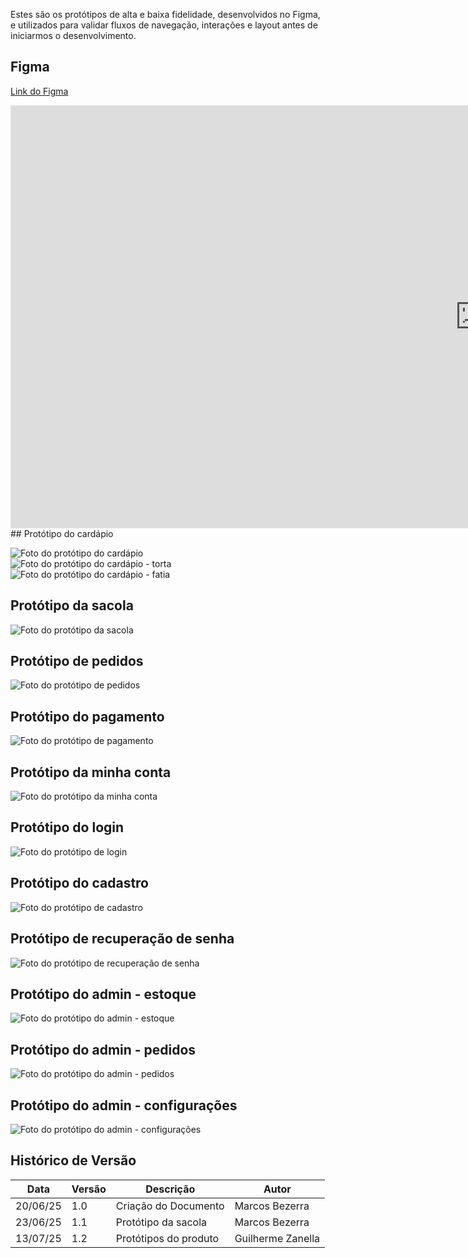 Estes são os protótipos de alta e baixa fidelidade, desenvolvidos no Figma, e utilizados para validar fluxos de navegação, interações e layout antes de iniciarmos o desenvolvimento.

## Figma

[Link do Figma](https://www.figma.com/design/d67drzzQmjAqaOj5iIwoUM/Bananoffee?node-id=0-1&t=9MP9Wu8943hrZ2fc-1)

<iframe style="border: 1px solid rgba(0, 0, 0, 0.1);" width="1500" height="675" src="https://embed.figma.com/proto/d67drzzQmjAqaOj5iIwoUM/Bananoffee?node-id=135-3&starting-point-node-id=135%3A3&embed-host=share" allowfullscreen></iframe>
## Protótipo do cardápio

![Foto do protótipo do cardápio](Cardapio.png)  
![Foto do protótipo do cardápio - torta](Cardapio_torta.png)  
![Foto do protótipo do cardápio - fatia](Cardapio_fatia.png)

## Protótipo da sacola

![Foto do protótipo da sacola](Sacola.png)

## Protótipo de pedidos

![Foto do protótipo de pedidos](Pedidos.png)

## Protótipo do pagamento

![Foto do protótipo de pagamento](Pagamento.png)

## Protótipo da minha conta

![Foto do protótipo da minha conta](Minha_Conta.png)

## Protótipo do login

![Foto do protótipo de login](Login.png)

## Protótipo do cadastro

![Foto do protótipo de cadastro](Cadastro.png)

## Protótipo de recuperação de senha

![Foto do protótipo de recuperação de senha](Recuperar_Senha.png)

## Protótipo do admin - estoque

![Foto do protótipo do admin - estoque](admin_estoque.png)

## Protótipo do admin - pedidos

![Foto do protótipo do admin - pedidos](admin_pedidos.png)

## Protótipo do admin - configurações

![Foto do protótipo do admin - configurações](admin_config.png)

## Histórico de Versão

| Data     | Versão | Descrição             | Autor             |
| -------- | ------ | --------------------- | ----------------- |
| 20/06/25 | 1.0    | Criação do Documento  | Marcos Bezerra    |
| 23/06/25 | 1.1    | Protótipo da sacola   | Marcos Bezerra    |
| 13/07/25 | 1.2    | Protótipos do produto | Guilherme Zanella |
